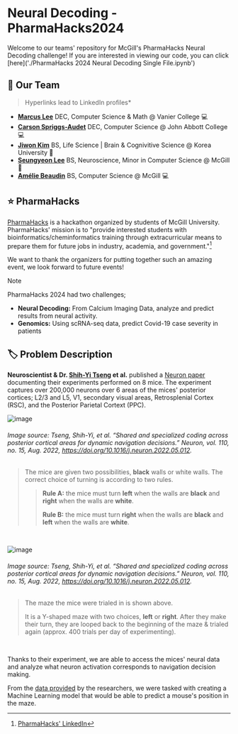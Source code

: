 # Neural Decoding - PharmaHacks2024

Welcome to our teams' repository for McGill's PharmaHacks Neural Decoding challenge! If you are interested in viewing our code, you can click [here]('./PharmaHacks 2024 Neural Decoding Single File.ipynb')

## 🏬 Our Team 
> Hyperlinks lead to LinkedIn profiles*
-  **[Marcus Lee](https://www.linkedin.com/in/marcus-lee-3b5298264/)** DEC, Computer Science & Math @ Vanier College 💻
-  **[Carson Spriggs-Audet](https://www.linkedin.com/in/carson-spriggs-audet-609372217/)** DEC, Computer Science @ John Abbott College 💻
-  **[Jiwon Kim](https://www.linkedin.com/in/jiwon-kim-32b39a261/)** BS, Life Science | Brain & Cognivitive Science @ Korea University 🧠
-  **[Seungyeon Lee](https://www.linkedin.com/in/seungyeon-lee/)** BS, Neuroscience, Minor in Computer Science @ McGill 🧠
-  **[Amélie Beaudin](https://www.linkedin.com/in/am%C3%A9lie-beaudin-60241b248/)** BS, Computer Science @ McGill 💻

## ⭐ PharmaHacks

[PharmaHacks](https://www.linkedin.com/company/pharmahacks/) is a hackathon organized by students of McGill University. PharmaHacks' mission is to "provide interested students with bioinformatics/cheminformatics training through extracurricular means to prepare them for future jobs in industry, academia, and government."[^1]

We want to thank the organizers for putting together such an amazing event, we look forward to future events!

>[!NOTE]
>PharmaHacks 2024 had two challenges;
> - **Neural Decoding:** From Calcium Imaging Data, analyze and predict results from neural activity.
> - **Genomics:** Using scRNA-seq data, predict Covid-19 case severity in patients



[^1]: [PharmaHacks' LinkedIn](https://www.linkedin.com/company/pharmahacks/)

## :label: Problem Description

**Neuroscientist & Dr. [Shih-Yi Tseng](https://www.linkedin.com/in/shih-yi-tseng/) et al.** published a [Neuron paper](https://www.cell.com/neuron/fulltext/S0896-6273(22)00453-6?_returnURL=https%3A%2F%2Flinkinghub.elsevier.com%2Fretrieve%2Fpii%2FS0896627322004536%3Fshowall%3Dtrue) documenting their experiments performed on 8 mice. The experiment captures over 200,000 neurons over 6 areas of the mices' posterior cortices; L2/3 and L5, V1, secondary visual areas, Retrosplenial Cortex (RSC), and the Posterior Parietal Cortext (PPC).

![image](https://github.com/GodPuffin/Pharmahacks2024/assets/92652800/544abb7a-615f-4bdb-a226-fa71bf0a38e8)
###### *Image source: Tseng, Shih-Yi, et al. “Shared and specialized coding across posterior cortical areas for dynamic navigation decisions.” Neuron, vol. 110, no. 15, Aug. 2022, https://doi.org/10.1016/j.neuron.2022.05.012.*
> The mice are given two possibilities, **black** walls or white walls. The correct choice of turning is according to two rules.
>> **Rule A:** the mice must turn **left** when the walls are **black** and **right** when the walls are **white**.
>> 
>> **Rule B:** the mice must turn **right** when the walls are **black** and **left** when the walls are **white**.

<br />

![image](https://github.com/GodPuffin/Pharmahacks2024/assets/92652800/4b7fac34-1043-4a85-8155-b0442ff2bd58)
###### *Image source: Tseng, Shih-Yi, et al. “Shared and specialized coding across posterior cortical areas for dynamic navigation decisions.” Neuron, vol. 110, no. 15, Aug. 2022, https://doi.org/10.1016/j.neuron.2022.05.012.*
> The maze the mice were trialed in is shown above.
>
> It is a Y-shaped maze with two choices, **left** or **right**. After they make their turn, they are looped back to the beginning of the maze & trialed again (approx. 400 trials per day of experimenting).

<br />

Thanks to their experiment, we are able to access the mices' neural data and analyze what neuron activation corresponds to navigation decision making. 

From the [data provided](https://dandiarchive.org/dandiset/000579) by the researchers, we were tasked with creating a Machine Learning model that would be able to predict a mouse's position in the maze.
